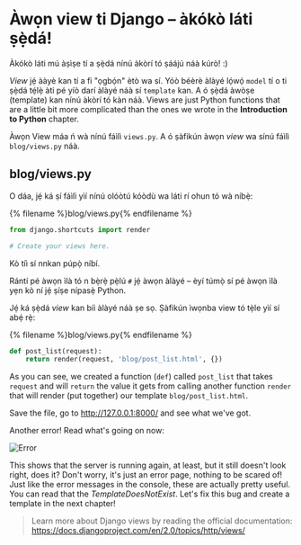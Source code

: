 # Àwọn view ti Django – àkókò láti ṣẹ̀dá!

Àkókò láti mú àṣìṣe tí a ṣẹ̀dá nínú àkòrí tó ṣáájú náà kúrò! :)

*View* jẹ́ ààyè kan tí a fi "ọgbọ́n" ètò wa sí. Yóò béèrè àlàyé lọ́wọ́ `model` tí o ti ṣẹ̀dá tẹ́lẹ̀ àti pé yíò darí àlàyé náà sí `template` kan. A ó ṣẹ̀dá àwòṣe (template) kan nínú àkòrí tó kàn náà. Views are just Python functions that are a little bit more complicated than the ones we wrote in the **Introduction to Python** chapter.

Àwọn View máa ń wà nínú fáìlì `views.py`. A ó ṣàfikún àwọn *view* wa sínú fáìlì `blog/views.py` náà.

## blog/views.py

O dáa, jẹ́ ká ṣí fáìlì yìí nínú olóòtú kóòdù wa láti rí ohun tó wà níbẹ̀:

{% filename %}blog/views.py{% endfilename %}

```python
from django.shortcuts import render

# Create your views here.
```

Kò tíì sí nnkan púpọ̀ níbí.

Rántí pé àwọn ìlà tó n bẹ̀rẹ̀ pẹ̀lú `#` jẹ́ àwọn àlàyé – èyí túmọ̀ sí pé àwọn ìlà yẹn kò ní jẹ́ ṣíṣe nípasẹ̀ Python.

Jẹ́ ká ṣẹ̀dá *view* kan bíi àlàyé náà ṣe sọ. Ṣàfikún ìwọnba view tó tẹ̀le yìí sí abẹ́ rẹ̀:

{% filename %}blog/views.py{% endfilename %}

```python
def post_list(request):
    return render(request, 'blog/post_list.html', {})
```

As you can see, we created a function (`def`) called `post_list` that takes `request` and will `return` the value it gets from calling another function `render` that will render (put together) our template `blog/post_list.html`.

Save the file, go to http://127.0.0.1:8000/ and see what we've got.

Another error! Read what's going on now:

![Error](images/error.png)

This shows that the server is running again, at least, but it still doesn't look right, does it? Don't worry, it's just an error page, nothing to be scared of! Just like the error messages in the console, these are actually pretty useful. You can read that the *TemplateDoesNotExist*. Let's fix this bug and create a template in the next chapter!

> Learn more about Django views by reading the official documentation: https://docs.djangoproject.com/en/2.0/topics/http/views/